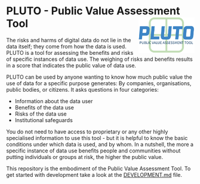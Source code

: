 # PLUTO - Public Value Assessment Tool <img src="./packages/web/public/logo-pluto.png" align="right" alt="Public Value Assessment Tool Logo" width="150"/>

The risks and harms of digital data do not lie in the data itself; they come from how the data is used. PLUTO is a tool for assessing the benefits and risks of specific instances of data use. The weighing of risks and benefits results in a score that indicates the public value of data use.

PLUTO can be used by anyone wanting to know how much public value the use of data for a specific purpose generates: By companies, organisations, public bodies, or citizens. It asks questions in four categories:

- Information about the data user
- Benefits of the data use
- Risks of the data use
- Institutional safeguards

You do not need to have access to proprietary or any other highly specialised information to use this tool - but it is helpful to know the basic conditions under which data is used, and by whom. In a nutshell, the more a specific instance of data use benefits people and communities without putting individuals or groups at risk, the higher the public value.

This repository is the embodiment of the Public Value Assessment Tool. To get started with development take a look at the [DEVELOPMENT.md](DEVELOPMENT.md) file.
